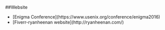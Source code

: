 ##Website

<ul>
<li>[Enigma Conference](https://www.usenix.org/conference/enigma2016)</li>
<li>[Fiverr-ryanheenan website](http://ryanheenan.com/)</li>

</ul>
